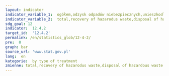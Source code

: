 ```yaml
---
layout: indicator
indicator_variable_1:  ogółem,odzysk odpadów niebezpiecznych,unieszkodliwienie odpadów niebezpiecznych
indicator_variable_2:  total,recovery of hazarodus waste,disposal of hazardous waste
sdg_goal: 12
indicator:  12.4.2
target_id:  '12.4.2'
permalink: /en/statistics_glob/12-4-2/
pre:  0
graph: bar
source_url: 'www.stat.gov.pl'
lang:  en
kategorie:  by type of treatment
zmienne: total,recovery of hazarodus waste,disposal of hazardous waste
---
```

